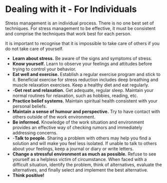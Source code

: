 [Title]: # (Dealing with it - For Individuals)
[Difficulty]: # (Beginner)
[Order]: # (8)

# Dealing with it - For Individuals

Stress management is an individual process. There is no one best set of techniques. For stress management to be effective, it must be consistent and comprise the techniques that work best for each person.

It is important to recognise that it is impossible to take care of others if you do not take care of yourself.



*   **Learn about stress.** Be aware of the signs and symptoms of stress.
*   **Know yourself.** Learn to observe your feelings and attitudes before trying to control your behavior.
*   **Eat well and exercise.** Establish a regular exercise program and stick to it. Beneficial exercise for stress reduction includes deep breathing and muscle relaxation exercises. Keep a healthy diet and eat regularly.
*   -**Get rest and relaxation.** Get adequate, regular sleep. Maintain your normal routines for relaxation, such as hobbies, reading, etc.
*   **Practice belief systems.** Maintain spiritual health consistent with your personal beliefs.
*   **Maintain a sense of humour and perspective.** Try to have contact with others outside of the work environment.
*   **Be informed.** Knowledge of the work situation and environment provides an effective way of checking rumors and immediately addressing concerns.
*   -**Talk to people.** Sharing a problem with others may help you find a solution and will make you feel less isolated. If unable to talk to others about your feelings, keep a journal or diary or write letters.
*   **Change a stressful environment as much as possible.** Refuse to see yourself as a helpless victim of circumstance. When faced with a difficult situation, identify the problem, think of alternatives, evaluate the alternatives, and finally select and implement the best alternative.
*   **Think positive!**